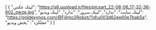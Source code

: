 [
  {
    "لینک عکس": "https://s6.uupload.ir/files/picsart_22-08-06_17-32-36-602_pwze.jpg",
    "لینک سایت": "ندارد",
    "لینک سرور": "ندارد",
    "لینک ویدیو": "https://goldexynos.com/@Filimo2Robot/?id\u003d62ee60e7bab5a",
    "عملکرد": "پخش ویدیو"
  }
]
